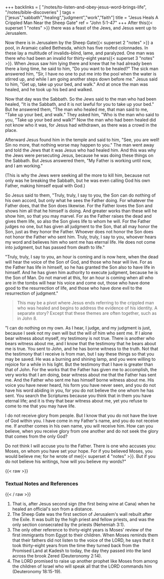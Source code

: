+++
backlinks = [
  "/notes/to-listen-and-obey-jesus-word-brings-life",
  "/notes/bible-discoveries"
]
tags = ["jesus","sabbath","healing","judgment","work","faith"]
title = "Jesus Heals A Crippled Man Near the Sheep Gate"
ref = "John 5:1-47"
+++
After this{{< superset 1 "notes" >}} there was a feast of the Jews, and Jesus went up to Jerusalem.

Now there is in Jerusalem by the Sheep Gate{{< superset 2 "notes" >}} a pool, in Aramaic called Bethesda, which has five roofed colonnades. In these lay a multitude of invalids–blind, lame, and paralyzed. One man was there who had been an invalid for thirty-eight years{{< superset 3 "notes" >}}. When Jesus saw him lying there and knew that he had already been there a long time, he said to him, "Do you want to be healed?" The sick man answered him, "Sir, I have no one to put me into the pool when the water is stirred up, and while I am going another steps down before me." Jesus said to him, "Get up, take up your bed, and walk." And at once the man was healed, and he took up his bed and walked.

Now that day was the Sabbath. So the Jews said to the man who had been healed, "It is the Sabbath, and it is not lawful for you to take up your bed." But he answered them, "The man who healed me, that man said to me, "Take up your bed, and walk." They asked him, "Who is the man who said to you, "Take up your bed and walk?" Now the man who had been healed did not know who it was, for Jesus had withdrawn, as there was a crowd in the place.

Afterward Jesus found him in the temple and said to him, "See, you are well! Sin no more, that nothing worse may happen to you." The man went away and told the Jews that it was Jesus who had healed him. And this was why the Jews were persecuting Jesus, because he was doing these things on the Sabbath. But Jesus answered them, "My Father is working until now, and I am working."

(This is why the Jews were seeking all the more to kill him, because not only was he breaking the Sabbath, but he was even calling God his own Father, making himself equal with God.)

So Jesus said to them, "Truly, truly, I say to you, the Son can do nothing of his own accord, but only what he sees the Father doing. For whatever the Father does, that the Son does likewise. For the Father loves the Son and shows him all that he himself is doing. And greater works than these will he show him, so that you may marvel. For as the Father raises the dead and gives them life, so also the Son gives life to whom he will. For the Father judges no one, but has given all judgment to the Son, that all may honor the Son, just as they honor the Father. Whoever does not honor the Son does not honor the Father who sent him. Truly, truly, I say to you, whoever hears my word and believes him who sent me has eternal life. He does not come into judgment, but has passed from death to life."

"Truly, truly, I say to you, an hour is coming and is now here, when the dead will hear the voice of the Son of God, and those who hear will live. For as the Father has life in himself, so he has granted the Son also to have life in himself. And he has given him authority to execute judgment, because he is the Son of Man. Do not marvel at this, for an hour is coming when all who are in the tombs will hear his voice and come out, those who have done good to the resurrection of life, and those who have done evil to the resurrection of judgment."

> This may be a pivot where Jesus ends referring to the crippled man who was healed and begins to address the evidence of his identity. A separate story? Except that these themes are often together, such as in John 8.

"I can do nothing on my own. As I hear, I judge, and my judgment is just, because I seek not my own will but the will of him who sent me. If I alone bear witness about myself, my testimony is not true. There is another who bears witness about me, and I know that the testimony that he bears about me is true. You sent to John, and he has borne witness to the truth. Not that the testimony that I receive is from man, but I say these things so that you may be saved. He was a burning and shining lamp, and you were willing to rejoice for a while in his light. But the testimony that I have is greater than that of John. For the works that the Father has given me to accomplish, the very works that I am doing, bear witness about me that the Father has sent me. And the Father who sent me has himself borne witness about me. His voice you have never heard, his form you have never seen, and you do not have his word abiding in you, for you do not believe the one whom he has sent. You search the Scriptures because you think that in them you have eternal life; and it is they that bear witness about me, yet you refuse to come to me that you may have life.

I do not receive glory from people. But I know that you do not have the love of God within you. I have come in my Father's name, and you do not receive me. If another comes in his own name, you will receive him. How can you believe, when you receive glory from one another and do not seek the glory that comes from the only God?

Do not think I will accuse you to the Father. There is one who accuses you: Moses, on whom you have set your hope. For if you believed Moses, you would believe me; for he wrote of me{{< superset 4 "notes" >}}. But if you do not believe his writings, how will you believe my words?"

{{< raw >}} <h3 id="notes">Textual Notes and References</h3> {{< / raw >}}
1. That is, after Jesus second sign (the first being wine at Cana) when he healed an official's son from a distance.
2. The Sheep Gate was the first section of Jerusalem's wall rebuilt after the Exile. It was built by the high priest and fellow priests, and was the only section consecrated by the priests (Nehemiah 3:1).
3. The only other reference to thirty-eight years is Moses' review of the first immigrants from Egypt to their children. When Moses reminds them that their fathers did not listen to the voice of the LORD, he says that it took thirty-eight years from the time they turned back from the Promised Land at Kadesh to today, the day they passed into the land across the brook Zered (Deuteronomy 2:14).
4. The LORD promised to raise up another prophet like Moses from among the children of Israel who will speak all that the LORD commands him (Deuteronomy 18:15-19).
